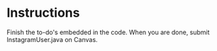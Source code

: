 # Instructions

Finish the to-do's embedded in the code. When you are done, submit InstagramUser.java on Canvas. 